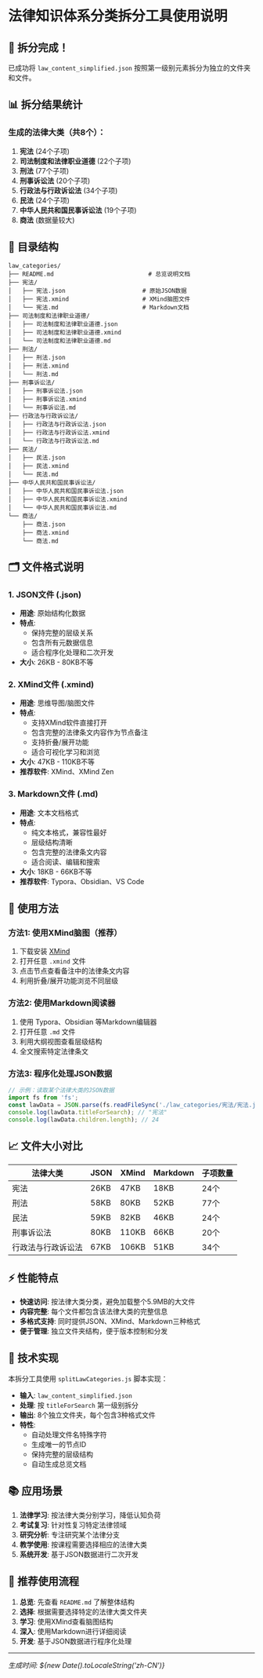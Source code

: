 # 法律知识体系分类拆分工具使用说明

## 🎉 拆分完成！

已成功将 `law_content_simplified.json` 按照第一级别元素拆分为独立的文件夹和文件。

## 📊 拆分结果统计

### 生成的法律大类（共8个）：

1. **宪法** (24个子项)
2. **司法制度和法律职业道德** (22个子项)  
3. **刑法** (77个子项)
4. **刑事诉讼法** (20个子项)
5. **行政法与行政诉讼法** (34个子项)
6. **民法** (24个子项)
7. **中华人民共和国民事诉讼法** (19个子项)
8. **商法** (数据量较大)

## 📁 目录结构

```
law_categories/
├── README.md                           # 总览说明文档
├── 宪法/
│   ├── 宪法.json                      # 原始JSON数据
│   ├── 宪法.xmind                     # XMind脑图文件
│   └── 宪法.md                        # Markdown文档
├── 司法制度和法律职业道德/
│   ├── 司法制度和法律职业道德.json
│   ├── 司法制度和法律职业道德.xmind
│   └── 司法制度和法律职业道德.md
├── 刑法/
│   ├── 刑法.json
│   ├── 刑法.xmind
│   └── 刑法.md
├── 刑事诉讼法/
│   ├── 刑事诉讼法.json
│   ├── 刑事诉讼法.xmind
│   └── 刑事诉讼法.md
├── 行政法与行政诉讼法/
│   ├── 行政法与行政诉讼法.json
│   ├── 行政法与行政诉讼法.xmind
│   └── 行政法与行政诉讼法.md
├── 民法/
│   ├── 民法.json
│   ├── 民法.xmind
│   └── 民法.md
├── 中华人民共和国民事诉讼法/
│   ├── 中华人民共和国民事诉讼法.json
│   ├── 中华人民共和国民事诉讼法.xmind
│   └── 中华人民共和国民事诉讼法.md
└── 商法/
    ├── 商法.json
    ├── 商法.xmind
    └── 商法.md
```

## 🗂️ 文件格式说明

### 1. JSON文件 (.json)
- **用途**: 原始结构化数据
- **特点**: 
  - 保持完整的层级关系
  - 包含所有元数据信息
  - 适合程序化处理和二次开发
- **大小**: 26KB - 80KB不等

### 2. XMind文件 (.xmind)
- **用途**: 思维导图/脑图文件
- **特点**:
  - 支持XMind软件直接打开
  - 包含完整的法律条文内容作为节点备注
  - 支持折叠/展开功能
  - 适合可视化学习和浏览
- **大小**: 47KB - 110KB不等
- **推荐软件**: XMind、XMind Zen

### 3. Markdown文件 (.md)  
- **用途**: 文本文档格式
- **特点**:
  - 纯文本格式，兼容性最好
  - 层级结构清晰
  - 包含完整的法律条文内容
  - 适合阅读、编辑和搜索
- **大小**: 18KB - 66KB不等
- **推荐软件**: Typora、Obsidian、VS Code

## 🚀 使用方法

### 方法1: 使用XMind脑图（推荐）
1. 下载安装 [XMind](https://www.xmind.net/) 
2. 打开任意 `.xmind` 文件
3. 点击节点查看备注中的法律条文内容
4. 利用折叠/展开功能浏览不同层级

### 方法2: 使用Markdown阅读器
1. 使用 Typora、Obsidian 等Markdown编辑器
2. 打开任意 `.md` 文件
3. 利用大纲视图查看层级结构
4. 全文搜索特定法律条文

### 方法3: 程序化处理JSON数据
```javascript
// 示例：读取某个法律大类的JSON数据
import fs from 'fs';
const lawData = JSON.parse(fs.readFileSync('./law_categories/宪法/宪法.json', 'utf8'));
console.log(lawData.titleForSearch); // "宪法"
console.log(lawData.children.length); // 24
```

## 📈 文件大小对比

| 法律大类 | JSON | XMind | Markdown | 子项数量 |
|----------|------|-------|----------|----------|
| 宪法 | 26KB | 47KB | 18KB | 24个 |
| 刑法 | 58KB | 80KB | 52KB | 77个 |
| 民法 | 59KB | 82KB | 46KB | 24个 |
| 刑事诉讼法 | 80KB | 110KB | 66KB | 20个 |
| 行政法与行政诉讼法 | 67KB | 106KB | 51KB | 34个 |

## ⚡ 性能特点

- **快速访问**: 按法律大类分类，避免加载整个5.9MB的大文件
- **内容完整**: 每个文件都包含该法律大类的完整信息
- **多格式支持**: 同时提供JSON、XMind、Markdown三种格式
- **便于管理**: 独立文件夹结构，便于版本控制和分发

## 🔧 技术实现

本拆分工具使用 `splitLawCategories.js` 脚本实现：

- **输入**: `law_content_simplified.json`
- **处理**: 按 `titleForSearch` 第一级别拆分
- **输出**: 8个独立文件夹，每个包含3种格式文件
- **特性**: 
  - 自动处理文件名特殊字符
  - 生成唯一的节点ID
  - 保持完整的层级结构
  - 自动生成总览文档

## 📚 应用场景

1. **法律学习**: 按法律大类分别学习，降低认知负荷
2. **考试复习**: 针对性复习特定法律领域
3. **研究分析**: 专注研究某个法律分支
4. **教学使用**: 按课程需要选择相应的法律大类
5. **系统开发**: 基于JSON数据进行二次开发

## 🎯 推荐使用流程

1. **总览**: 先查看 `README.md` 了解整体结构
2. **选择**: 根据需要选择特定的法律大类文件夹
3. **学习**: 使用XMind查看脑图结构
4. **深入**: 使用Markdown进行详细阅读
5. **开发**: 基于JSON数据进行程序化处理

---

*生成时间: ${new Date().toLocaleString('zh-CN')}*